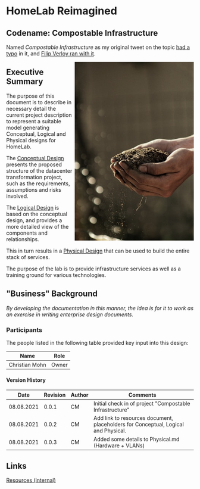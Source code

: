 # HomeLab Reimagined


## Codename: Compostable Infrastructure
Named *Compostable Infrastructure* as my original tweet on the topic [had a typo](https://twitter.com/h0bbel/status/1413047607090352129) in it, and [Filip Verloy ran with it](https://twitter.com/filipv/status/1413048628684414978).

<img align="right" width="320" height="480" src="images/gabriel-jimenez-jin4W1HqgL4-unsplash.jpg">

## Executive Summary

The purpose of this document is to describe in necessary detail the current project description to represent a suitable model generating Conceptual, Logical and Physical designs for HomeLab.

The [Conceptual Design](Conceptual.md) presents the proposed structure of the datacenter transformation project, such as the requirements, assumptions and risks involved.

The [Logical Design](Logical.md) is based on the conceptual design, and provides a more detailed view of the components and relationships.

This in turn results in a [Physical Design](Physical.md) that can be used to build the entire stack of services.

The purpose of the lab is to provide infrastructure services as well as a training ground for various technologies.

## "Business" Background

*By developing the documentation in this manner, the idea is for it to work as an exercise in writing enterprise design documents.*

### Participants

The people listed in the following table provided key input into this design:

|Name|Role|
|---|---|
|Christian Mohn|Owner|

#### Version History

|Date|Revision|Author|Comments|
|---|---|---|---|
|08.08.2021|0.0.1|CM|Initial check in of project "Compostable Infrastructure"
|08.08.2021|0.0.2|CM|Add link to resources document, placeholders for Conceptual, Logical and Physical.
|08.08.2021|0.0.3|CM|Added some details to Physical.md (Hardware + VLANs)


## Links

[Resources (internal)](Resources.md)